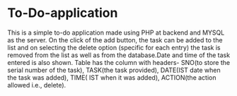 # To-Do-application
This is a simple to-do application made using PHP at backend and MYSQL as the server. On the click of the add button, the task can be added to the list and on selecting the delete option (specific for each entry)  the task is removed from the list as well as from the database.Date and time of the task entered is also shown. Table has the column with headers- SNO(to store the serial number of the task), TASK(the task provided), DATE(IST date when the task was added), TIME( IST when it was added), ACTION(the action allowed i.e., delete).
